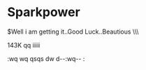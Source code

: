
# Sparkpower
$Well i am getting it..Good Luck..Beautious
\\\\\


143K		qq
iiiii

:wq
wq
qsqs
dw
d--:wq--
:
